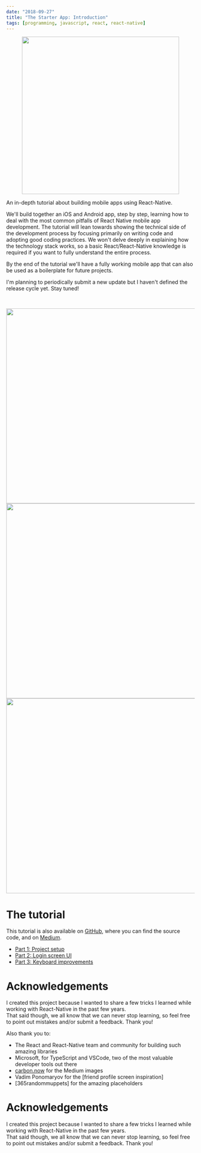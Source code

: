 ```yaml
---
date: "2018-09-27"
title: "The Starter App: Introduction"
tags: [programming, javascript, react, react-native]
---
```


<p align="center">
<img src="https://github.com/mmazzarolo/the-starter-app/blob/master/.github/logo-extra-wide.png?raw=true" height="420"></img>
</p>

An in-depth tutorial about building mobile apps using React-Native.

We'll build together an iOS and Android app, step by step, learning how to deal with the most common pitfalls of React Native mobile app development.
The tutorial will lean towards showing the technical side of the development process by focusing primarily on writing code and adopting good coding practices. We won't delve deeply in explaining how the technology stack works, so a basic React/React-Native knowledge is required if you want to fully understand the entire process.

By the end of the tutorial we'll have a fully working mobile app that can also be used as a boilerplate for future projects.

I'm planning to periodically submit a new update but I haven't defined the release cycle yet. Stay tuned!

<br />

<p align="center">
<img src="https://github.com/mmazzarolo/the-starter-app/blob/master/.github/00-screenshot-1.png?raw=true" height="520"></img>
<img src="https://github.com/mmazzarolo/the-starter-app/blob/master/.github/00-screenshot-2.png?raw=true" height="520"></img>
<img src="https://github.com/mmazzarolo/the-starter-app/blob/master/.github/00-screenshot-3.png?raw=true" height="520"></img>
</p>

# The tutorial

This tutorial is also available on [GitHub], where you can find the source code, and on [Medium].

- [Part 1: Project setup]
- [Part 2: Login screen UI]
- [Part 3: Keyboard improvements]

# Acknowledgements

I created this project because I wanted to share a few tricks I learned while working with React-Native in the past few years.  
That said though, we all know that we can never stop learning, so feel free to point out mistakes and/or submit a feedback. Thank you!

Also thank you to:

- The React and React-Native team and community for building such amazing libraries
- Microsoft, for TypeScript and VSCode, two of the most valuable developer tools out there
- [carbon.now] for the Medium images
- Vadim Ponomaryov for the [friend profile screen inspiration]
- [365randommuppets] for the amazing placeholders

# Acknowledgements

I created this project because I wanted to share a few tricks I learned while working with React-Native in the past few years.  
That said though, we all know that we can never stop learning, so feel free to point out mistakes and/or submit a feedback. Thank you!

[github]: https://github.com/mmazzarolo/the-starter-app
[medium]: https://medium.com/@mmazzarolo/the-starter-app-introduction-3ead074cc589
[carbon.now]: https://carbon.now.sh
[part 1: project setup]: https://mmazzarolo.com/blog/2018-09-28-the-starter-app-project-setup
[part 2: login screen ui]: https://mmazzarolo.com/blog/2018-09-29-the-starter-app-login-screen-ui
[part 3: keyboard improvements]: https://mmazzarolo.com/blog/2018-09-30-the-starter-app-keyboard-improvements
[365randommuppets:]: https://365randommuppets.wordpress.com/
[friend profile scren inspiration]: https://dribbble.com/shots/3164077-Lanespotter-App-User-Profile